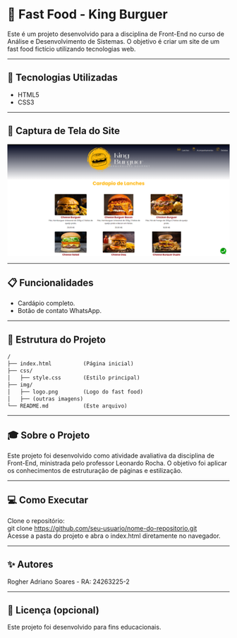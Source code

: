 # 🍔 Fast Food - King Burguer

Este é um projeto desenvolvido para a disciplina de Front-End no curso de Análise e Desenvolvimento de Sistemas. O objetivo é criar um site de um fast food fictício utilizando tecnologias web.

---
## 🚀 Tecnologias Utilizadas

- HTML5
- CSS3

---
## 📸 Captura de Tela do Site

<p >
  <img src="img/Site.png" alt="Logo do Fast Food" width="800">
</p>

---
## 📋 Funcionalidades

- Cardápio completo.
- Botão de contato WhatsApp.

---
## 📂 Estrutura do Projeto

```text
/
├── index.html          (Página inicial)
├── css/
│   ├── style.css       (Estilo principal)
├── img/
│   ├── logo.png        (Logo do fast food)
│   ├── (outras imagens)
└── README.md           (Este arquivo)
```

---
## 🎓 Sobre o Projeto
Este projeto foi desenvolvido como atividade avaliativa da disciplina de Front-End, ministrada pelo professor Leonardo Rocha. O objetivo foi aplicar os conhecimentos de estruturação de páginas e estilização.

---
## 💻 Como Executar
Clone o repositório:<br>
git clone https://github.com/seu-usuario/nome-do-repositorio.git
<br>Acesse a pasta do projeto e abra o index.html diretamente no navegador.

---
## ✨ Autores
Rogher Adriano Soares - RA: 24263225-2 

---
## 📝 Licença (opcional)
Este projeto foi desenvolvido para fins educacionais.
